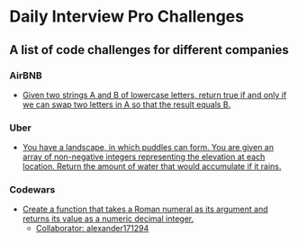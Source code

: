 # Daily Interview Pro Challenges

## A list of code challenges for different companies

### AirBNB
* [Given two strings A and B of lowercase letters, return true if and only if we can swap two letters in A so that the result equals B.](airbnb/challenge_1.kt)

### Uber
* [You have a landscape, in which puddles can form. You are given an array of non-negative integers representing the elevation at each location. Return the amount of water that would accumulate if it rains.](uber/challenge_1.kt)

### Codewars
* [Create a function that takes a Roman numeral as its argument and returns its value as a numeric decimal integer.](codewars/romannumerals.kt)
    * [Collaborator: alexander171294](https://github.com/alexander171294)